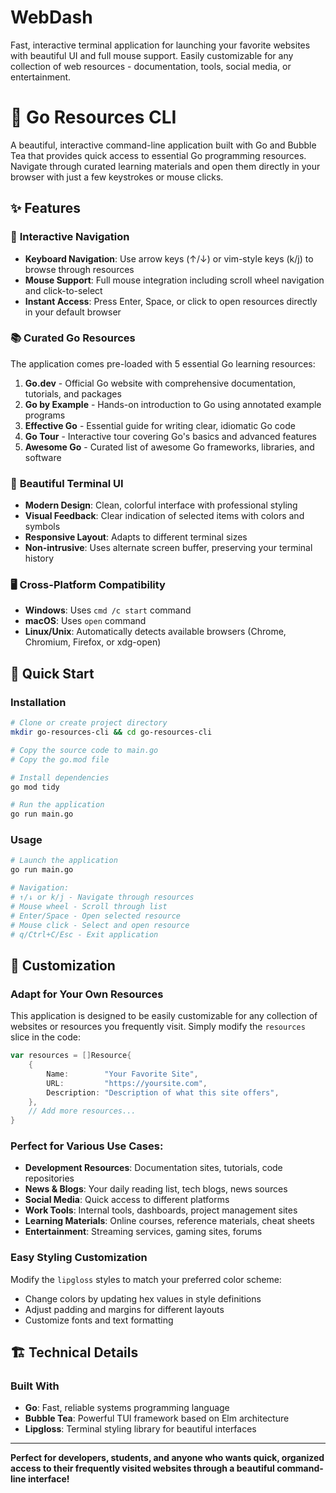 # WebDash
Fast, interactive terminal application for launching your favorite websites with beautiful UI and full mouse support. Easily customizable for any collection of web resources - documentation, tools, social media, or entertainment.

# 🐹 Go Resources CLI

A beautiful, interactive command-line application built with Go and Bubble Tea that provides quick access to essential Go programming resources. Navigate through curated learning materials and open them directly in your browser with just a few keystrokes or mouse clicks.

## ✨ Features

### 🎯 **Interactive Navigation**
- **Keyboard Navigation**: Use arrow keys (↑/↓) or vim-style keys (k/j) to browse through resources
- **Mouse Support**: Full mouse integration including scroll wheel navigation and click-to-select
- **Instant Access**: Press Enter, Space, or click to open resources directly in your default browser

### 📚 **Curated Go Resources**
The application comes pre-loaded with 5 essential Go learning resources:

1. **Go.dev** - Official Go website with comprehensive documentation, tutorials, and packages
2. **Go by Example** - Hands-on introduction to Go using annotated example programs
3. **Effective Go** - Essential guide for writing clear, idiomatic Go code
4. **Go Tour** - Interactive tour covering Go's basics and advanced features
5. **Awesome Go** - Curated list of awesome Go frameworks, libraries, and software

### 🎨 **Beautiful Terminal UI**
- **Modern Design**: Clean, colorful interface with professional styling
- **Visual Feedback**: Clear indication of selected items with colors and symbols
- **Responsive Layout**: Adapts to different terminal sizes
- **Non-intrusive**: Uses alternate screen buffer, preserving your terminal history

### 🖥️ **Cross-Platform Compatibility**
- **Windows**: Uses `cmd /c start` command
- **macOS**: Uses `open` command  
- **Linux/Unix**: Automatically detects available browsers (Chrome, Chromium, Firefox, or xdg-open)

## 🚀 **Quick Start**

### Installation
```bash
# Clone or create project directory
mkdir go-resources-cli && cd go-resources-cli

# Copy the source code to main.go
# Copy the go.mod file

# Install dependencies
go mod tidy

# Run the application
go run main.go
```

### Usage
```bash
# Launch the application
go run main.go

# Navigation:
# ↑/↓ or k/j - Navigate through resources
# Mouse wheel - Scroll through list
# Enter/Space - Open selected resource
# Mouse click - Select and open resource
# q/Ctrl+C/Esc - Exit application
```

## 🔧 **Customization**

### **Adapt for Your Own Resources**
This application is designed to be easily customizable for any collection of websites or resources you frequently visit. Simply modify the `resources` slice in the code:

```go
var resources = []Resource{
    {
        Name:        "Your Favorite Site",
        URL:         "https://yoursite.com",
        Description: "Description of what this site offers",
    },
    // Add more resources...
}
```

### **Perfect for Various Use Cases:**
- **Development Resources**: Documentation sites, tutorials, code repositories
- **News & Blogs**: Your daily reading list, tech blogs, news sources  
- **Social Media**: Quick access to different platforms
- **Work Tools**: Internal tools, dashboards, project management sites
- **Learning Materials**: Online courses, reference materials, cheat sheets
- **Entertainment**: Streaming services, gaming sites, forums

### **Easy Styling Customization**
Modify the `lipgloss` styles to match your preferred color scheme:
- Change colors by updating hex values in style definitions
- Adjust padding and margins for different layouts
- Customize fonts and text formatting

## 🏗️ **Technical Details**

### **Built With**
- **Go**: Fast, reliable systems programming language
- **Bubble Tea**: Powerful TUI framework based on Elm architecture
- **Lipgloss**: Terminal styling library for beautiful interfaces

---

**Perfect for developers, students, and anyone who wants quick, organized access to their frequently visited websites through a beautiful command-line interface!**
